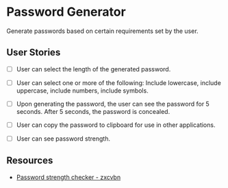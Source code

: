 # Password Generator 

Generate passwords based on certain requirements set by the user. 

## User Stories 

- [ ] User can select the length of the generated password. 

- [ ] User can select one or more of the following: Include lowercase, include uppercase, include numbers, include symbols. 

- [ ] Upon generating the password, the user can see the password for 5 seconds. After 5 seconds, the password is concealed. 

- [ ] User can copy the password to clipboard for use in other applications. 

- [ ] User can see password strength. 

## Resources 

- [Password strength checker - zxcvbn](https://github.com/dropbox/zxcvbn)

